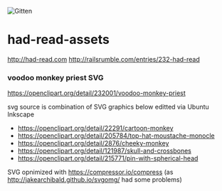![Gitten](http://gittens.r15.railsrumble.com//badge/jeremyw/stamp)

# had-read-assets

http://had-read.com
http://railsrumble.com/entries/232-had-read


### voodoo monkey priest SVG

https://openclipart.org/detail/232001/voodoo-monkey-priest

svg source is combination of SVG graphics below editted via Ubuntu Inkscape

* https://openclipart.org/detail/22291/cartoon-monkey
* https://openclipart.org/detail/205784/top-hat-moustache-monocle
* https://openclipart.org/detail/2876/cheeky-monkey
* https://openclipart.org/detail/121987/skull-and-crossbones
* https://openclipart.org/detail/215771/pin-with-spherical-head

SVG opnimized with https://compressor.io/compress  (as http://jakearchibald.github.io/svgomg/  had some problems)
